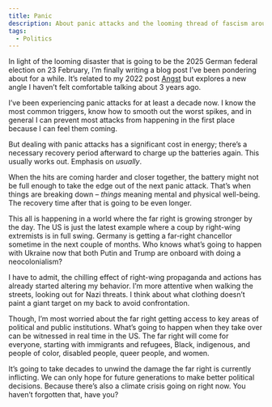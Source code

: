 ```yaml
---
title: Panic
description: About panic attacks and the looming thread of fascism around the world.
tags:
  - Politics
---
```


In light of the looming disaster that is going to be the 2025 German federal election on 23 February, I’m finally writing a blog post I’ve been pondering about for a while. It’s related to my 2022 post [Angst](./2022-07-17-angst.md) but explores a new angle I haven’t felt comfortable talking about 3 years ago.

I’ve been experiencing panic attacks for at least a decade now. I know the most common triggers, know how to smooth out the worst spikes, and in general I can prevent most attacks from happening in the first place because I can feel them coming.

But dealing with panic attacks has a significant cost in energy; there’s a necessary recovery period afterward to charge up the batteries again. This usually works out. Emphasis on _usually_.

When the hits are coming harder and closer together, the battery might not be full enough to take the edge out of the next panic attack. That’s when things are breaking down – _things_ meaning mental and physical well-being. The recovery time after that is going to be even longer.

This all is happening in a world where the far right is growing stronger by the day. The US is just the latest example where a coup by right-wing extremists is in full swing. Germany is getting a far-right chancellor sometime in the next couple of months. Who knows what’s going to happen with Ukraine now that both Putin and Trump are onboard with doing a neocolonialism?

I have to admit, the chilling effect of right-wing propaganda and actions has already started altering my behavior. I’m more attentive when walking the streets, looking out for Nazi threats. I think about what clothing doesn’t paint a giant target on my back to avoid confrontation.

Though, I’m most worried about the far right getting access to key areas of political and public institutions. What’s going to happen when they take over can be witnessed in real time in the US. The far right will come for everyone, starting with immigrants and refugees, Black, indigenous, and people of color, disabled people, queer people, and women.

It’s going to take decades to unwind the damage the far right is currently inflicting. We can only hope for future generations to make better political decisions. Because there’s also a climate crisis going on right now. You haven’t forgotten that, have you?
